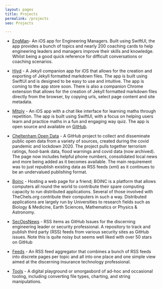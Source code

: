 ```yaml
---
layout: pages
title: Projects
permalink: /projects
seo: Projects

---
```


- [EngMan](#coming-soon)- An iOS app for Engineering Managers. Built using SwiftUI, the app provides a bunch of topics and nearly 200 coaching cards to help engineering leaders and managers improve their skills and knowledge. Whilst being a good quick reference for difficult conversations or coaching scenarios.

- [Hiyd](https://apps.apple.com/gb/app/hiyd/id6746853559) - A Jekyll companion app for iOS that allows for the creation and exporting of Jekyll formatted markdown files. The app is built using SwiftUI and is designed to be easy to use and intuitive. The app is coming to the app store soon. There is also a companion Chrome extension that allows for the creation of Jekyll formatted markdown files directly from the browser, by copying urls, select page content and site metadata.

- [Mltply](https://apps.apple.com/gb/app/mltply/id6747147316) - An iOS app with a chat like interface for learning maths through repetition. The app is built using SwiftUI, with a focus on helping users learn and practice maths in a fun and engaging way quiz. The app is open source and available on [GitHub](https://github.com/mat-0/Mltply).

- [Cheltenham Open Data](https://cod.thechels.uk) - A GitHub project to collect and disseminate public open data from a variety of sources, created during the covid pandemic and lockdown 2020. The project pulls together terrorism ratings, food-bank data, flood warnings and covid data (now archived). The page now includes helpful phone numbers, consolidated local news and more being added as it becomes available. The main requirement was to just republish existing data as RSS feeds (xml) as it continues to be an undervalued publishing format.

- [Boinc](https://boinc.thechels.uk) - Hosting a web page for a friend; BOINC is a platform that allows computers all round the world to contribute their spare computing capacity to run distributed applications. Several of those involved with TheChels.org contribute their computers in such a way. Distributed applications are largely run by Universities to research fields such as Biology & Medicine, Earth Sciences, Mathematics or Physics & Astronomy.

- [SecOpsNews](https://github.com/SecOpsNews/news) - RSS items as GitHub Issues for the discerning engineering leader or security professional. A repository to track and publish third party (RSS) feeds from various security sites as GitHub issues. Note this is quite noisy but seems well liked with over 50 stars on GitHub

- [Feeds](https://feeds.thechels.uk/) - An RSS feed aggregator that combines a bunch of RSS feeds into discrete pages per topic and all into one place and one simple view aimed at the discerning insurance technology professional.

- [Tools](https://tools.thechels.uk) - A digital playground or smorgasbord of ad-hoc and occasional tooling, including converting file types, charting, and string manipulations.
